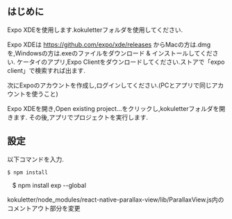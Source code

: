 ## はじめに

Expo XDEを使用します.kokuletterフォルダを使用してください.

Expo XDEは https://github.com/expo/xde/releases からMacの方は.dmgを,Windowsの方は.exeのファイルをダウンロード & インストールしてください.
ケータイのアプリ,Expo Clientをダウンロードしてください.ストアで「expo client」で検索すれば出ます.

次にExpoのアカウントを作成し,ログインしてください.(PCとアプリで同じアカウントを使うこと)

Expo XDEを開き,Open existing project...をクリックし,kokuletterフォルダを開きます.
その後,アプリでプロジェクトを実行します.

## 設定

以下コマンドを入力.

    $ npm install  
    $ npm install exp --global

kokuletter/node_modules/react-native-parallax-view/lib/ParallaxView.js内のコメントアウト部分を変更
